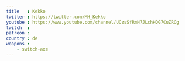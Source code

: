 ```yaml
---
title   : Kekko
twitter : https://twitter.com/MH_Kekko
youtube : https://www.youtube.com/channel/UCzsSfRmH7JLchHQG7CuZRCg
twitch  : 
patreon : 
country : de
weapons :
    - switch-axe
---
```


